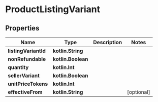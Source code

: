 
# ProductListingVariant

## Properties
Name | Type | Description | Notes
------------ | ------------- | ------------- | -------------
**listingVariantId** | **kotlin.String** |  | 
**nonRefundable** | **kotlin.Boolean** |  | 
**quantity** | **kotlin.Int** |  | 
**sellerVariant** | **kotlin.Boolean** |  | 
**unitPriceTokens** | **kotlin.Int** |  | 
**effectiveFrom** | **kotlin.String** |  |  [optional]



